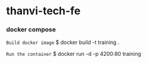# thanvi-tech-fe

### docker compose
`Build docker image`
$ docker build -t training .

`Run the container`
$ docker run -d -p 4200:80 training

